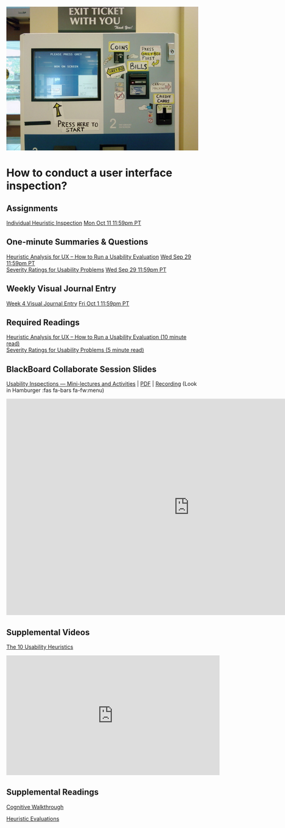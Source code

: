 ![Complex User Interface](assets/images/2760207306_21ac555261_b.jpg ':class=banner-image')

# How to conduct a user interface inspection?

## Assignments
[Individual Heuristic Inspection](https://canvas.sfu.ca/courses/64326/assignments/662758) <span class='badge'> [Mon Oct 11 11:59pm PT](https://www.timeanddate.com/worldclock/fixedtime.html?msg=CMPT-363+Individual+Heuristic+Inspection+Due+Date&iso=20211011T2359&p1=256)</span>  

## One-minute Summaries & Questions
[Heuristic Analysis for UX – How to Run a Usability Evaluation](https://canvas.sfu.ca/courses/64326/assignments/662752) <span class='badge'> [Wed Sep 29 11:59pm PT](https://www.timeanddate.com/worldclock/fixedtime.html?msg=One-minute+Summaries+for+Week+4+Due+Date&iso=20210929T235900&p1=256)</span>  
[Severity Ratings for Usability Problems](https://canvas.sfu.ca/courses/64326/assignments/662755) <span class='badge'> [Wed Sep 29 11:59pm PT](https://www.timeanddate.com/worldclock/fixedtime.html?msg=One-minute+Summaries+for+Week+4+Due+Date&iso=20210929T235900&p1=256)</span>  

## Weekly Visual Journal Entry
[Week 4 Visual Journal Entry](https://canvas.sfu.ca/courses/64326/assignments/662769) <span class='badge'> [Fri Oct 1 11:59pm PT](https://www.timeanddate.com/worldclock/fixedtime.html?msg=CMPT-363+Week+4+Visual+Journal+Entry+Due+Date&iso=20211001T235900)</span>  

## Required Readings  
[Heuristic Analysis for UX – How to Run a Usability Evaluation (10 minute read)](https://www.toptal.com/designers/usability/usability-analysis-how-to-run-a-heuristic-evaluation)  
[Severity Ratings for Usability Problems (5 minute read)](https://www.nngroup.com/articles/how-to-rate-the-severity-of-usability-problems/)   

## BlackBoard Collaborate Session Slides
[Usability Inspections — Mini-lectures and Activities](https://docs.google.com/presentation/d/e/2PACX-1vTnbFvZuzqlanWD2R1YM2PWizDTl7WThN0dPdyaM0tw_FmAxIFkPh72s2L_avtITzkAWykeWmWDEDUG/pub?start=false&loop=false&delayms=3000) | [PDF](https://canvas.sfu.ca/courses/64326/files/folder/Downloads/Slides%20PDFs/Review%20and%20Discussion/Week-04) | [Recording](https://canvas.sfu.ca/courses/64326/external_tools/3544) (Look in Hamburger :fas fa-bars fa-fw:menu)

<div class="video-container-16by9"><iframe src="https://docs.google.com/presentation/d/e/2PACX-1vTnbFvZuzqlanWD2R1YM2PWizDTl7WThN0dPdyaM0tw_FmAxIFkPh72s2L_avtITzkAWykeWmWDEDUG/embed?start=false&loop=false&delayms=3000" frameborder="0" width="960" height="569" allowfullscreen="true" mozallowfullscreen="true" webkitallowfullscreen="true"></iframe></div>

## Supplemental Videos  
[The 10 Usability Heuristics](https://www.youtube.com/playlist?list=PLJOFJ3Ok_idtb2YeifXlG1-TYoMBLoG6I)  
<div class="video-container-16by9"><iframe width="560" height="315" src="https://www.youtube.com/embed/videoseries?list=PLJOFJ3Ok_idtb2YeifXlG1-TYoMBLoG6I" title="YouTube video player" frameborder="0" allow="accelerometer; autoplay; clipboard-write; encrypted-media; gyroscope; picture-in-picture" allowfullscreen></iframe></div>

## Supplemental Readings

[Cognitive Walkthrough](ux-techniques-guide/07.how-to-conduct-a-user-interface-inspection/cognitive-walkthroughs.md ':include')

[Heuristic Evaluations](ux-techniques-guide/07.how-to-conduct-a-user-interface-inspection/heuristic-evaluations.md ':include')
